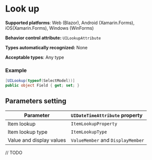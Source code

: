 # Look up 

**Supported platforms**: Web (Blazor), Android (Xamarin.Forms), iOS(Xamarin.Forms), Windows (WinForms)

**Behavior control attribute:**  `UILookupAttribute`

**Types automatically recognized:** None

**Acceptable types**: Any type

###  Example
```csharp
[UILookup(typeof(SelectModel))]
public object Field { get; set; }
```

## Parameters setting

| Parameter | `UIDateTimeAttribute` property | 
| -----------|:------------- 
| Item lookup | `ItemLookupProperty` |
| Item lookup type | `ItemLookupType` |
| Value and display values  | `ValueMember` and `DisplayMember`|

// TODO